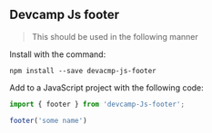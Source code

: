 ## Devcamp Js footer

> This should be used in the following manner

Install with the command:

```
npm install --save devacmp-js-footer
```

Add to a JavaScript project with the following code:

```javascript
import { footer } from 'devcamp-Js-footer';

footer('some name')

```